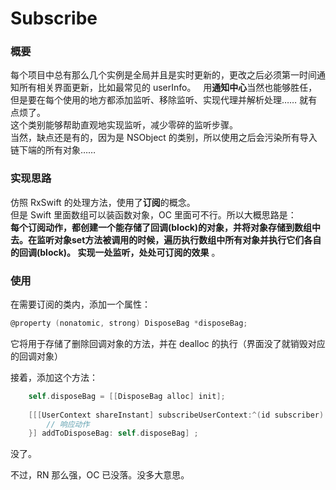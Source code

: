 # Subscribe

### 概要
每个项目中总有那么几个实例是全局并且是实时更新的，更改之后必须第一时间通知所有相关界面更新，比如最常见的 userInfo。  
用**通知中心**当然也能够胜任，但是要在每个使用的地方都添加监听、移除监听、实现代理并解析处理…… 就有点烦了。  
这个类别能够帮助直观地实现监听，减少零碎的监听步骤。  
当然，缺点还是有的，因为是 NSObject 的类别，所以使用之后会污染所有导入链下端的所有对象……

### 实现思路
仿照 RxSwift 的处理方法，使用了**订阅**的概念。    
但是 Swift 里面数组可以装函数对象，OC 里面可不行。所以大概思路是：  
**每个订阅动作，都创建一个能存储了回调(block)的对象，并将对象存储到数组中去。在监听对象set方法被调用的时候，遍历执行数组中所有对象并执行它们各自的回调(block)。 实现一处监听，处处可订阅的效果** 。  

### 使用

在需要订阅的类内，添加一个属性：  
```Objective-C
@property (nonatomic, strong) DisposeBag *disposeBag;
```
它将用于存储了删除回调对象的方法，并在 dealloc 的执行（界面没了就销毁对应的回调对象）  

接着，添加这个方法：
```Objective-C
    self.disposeBag = [[DisposeBag alloc] init];
    
    [[[UserContext shareInstant] subscribeUserContext:^(id subscriber) {
        // 响应动作
    }] addToDisposeBag: self.disposeBag] ;
```
没了。

不过，RN 那么强，OC 已没落。没多大意思。
